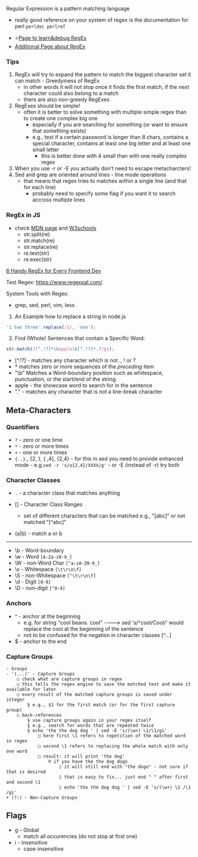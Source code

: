 Regular Expression is a pattern matching language
- really good reference on your system of regex is the documentation for perl ```perldoc perlref```

* ⭐[Page to learn&debug RegEx](https://regex101.com/)
* [Additional Page about RegEx](https://www.regexpal.com/)

### Tips
1. RegEx will try to expand the pattern to match the biggest character set it can match - Greedyiness of RegEx
   - in other words it will not stop once it finds the first match, if the next character could also belong to a match
   - there are also non-greedy RegExes
2. RegExes should be simple!
   - often it is better to solve something with multiple simple regex than to create one complex big one
     - especially if you are searching for something (or want to ensure that something exists)
     - e.g., test if a certain password is longer than 8 chars, contains a special character, contains at least one big letter and at least one small letter
       - this is better done with 4 small than with one really complex regex
3. When you use -r or -E you actually don't need to escape metacharcters!
4. Sed and grep are oriented around lines - line mode operations
	- that means that regex tries to matches within a single line (and that for each line)
		- probably need to specify some flag if you want it to search accross multiple lines


### RegEx in JS
  - check [MDN page](https://developer.mozilla.org/en-US/docs/Web/JavaScript/Reference/Global_Objects/RegExp) and [W3schools](https://www.w3schools.com/js/js_regexp.asp)
    - str.split(re)
    - str.match(re)
    - str.replace(re)
    - re.test(str)
    - re.exec(str)

[6 Handy RegEx for Every Frontend Dev](https://blog.bitsrc.io/6-handy-regular-expressions-every-front-end-developer-should-know-ac9e0c514b71)

Test Regex: https://www.regexpal.com/

System Tools with Regex:
- grep, sed, perl, vim, less

1. An Example how to replace a string in node.js
```javascript
'1 two three'.replace(/1/, 'one');
```
2. Find (Whole) Sentences that contain a Specific Word:
```javascript
str.match(/[^.!?]*\bapple\b[^.!?]*.?/gi);
```
- [^.!?] - matches any character which is not ., ! or ?
- \* matches zero or more sequences of the *preceding* item
- "\b" Matches a Word-boundary position such as whitespace, punctuation, or the start/end of the string.
- apple - the showcase word to search for in the sentence
- "." - matches any character that is not a line-break character

## Meta-Characters

### Quantifiers
- `?` - zero or one time
- `*` - zero or more times
- `+` - one or more times
- `{..}`., {2, }, { ,4}, {2,4}
		- for this in sed you need to provide enhanced mode
  		- e.g.```sed -r 's/o{2,4}/XXXX/g'```
      - or -E (instead of -r) try both

### Character Classes
- `.` - a character class that matches anything

- [] - Character Class Ranges
  - set of different characters that can be matched e.g., "[abc]" or not matched "[^abc]"
- (a|b) - match a or b
---
- \b - Word-boundary
- \w - Word `[A-Za-z0-9_]`
- \W - non-Word Char `[^a-zA-Z0-9_]`
- \s - Whitespace `[\t\r\n\f]`
- \S - non-Whitespace `[^\t\r\n\f]`
- \d - Digit `[0-9]`
- \D - non-digit `[^0-9]`

### Anchors
- ^ - anchor at the beginning
  - e.g. for string "cool beans. cool" ----> sed 's/^cool/Cool/' would replace the cool at the beginning of the sentence
  - not to be confused for the negation in character classes [^...]
- $ - anchor to the end


### Capture Groups
	- Groups
	- '(...)' - Capture Groups
		○ check what are capture groups in regex
		○ this tells the regex engine to save the matched text and make it available for later
		○ every result of the matched capture groups is saved under integer
			§ e.g., $1 for the first match (or for the first capture group)
		○ back-references
			§ use capture groups again in your regex itself
			§ e.g., search for words that are repeated twice
			§ echo 'the the dog dog ' | sed -E 's/(\w+) \1/\1/gi'
				□ here first \1 refers to repetition of the matched word in regex
				□ second \1 refers to replacing the whole match with only one word
				□ result: it will print 'the dog'
					® if you have the the dog dogo
						◊ it will still end with "the dogo" - not sure if that is desired
						◊ that is easy to fix... just end " " after first  and second \1
						◊ echo 'the the dog dog ' | sed -E 's/(\w+) \1 /\1 /gi'
	• (?:) - Non-Capture Groups


## Flags
- g - Global
  - match all occurencies (do not stop at first one)
- i - Insensitive
  - case-insensitive



